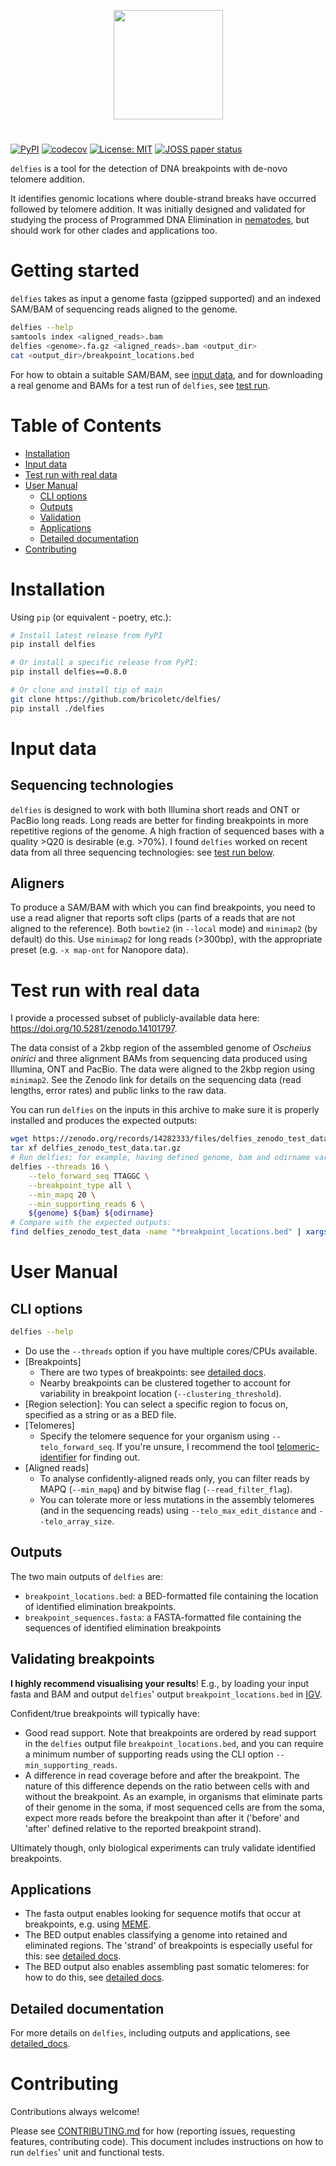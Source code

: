 <p align="center">
<img height="175" src="img/delfies_logo.png">
<h1 align="center"></h1>
</p>


[![PyPI](https://img.shields.io/pypi/v/delfies)](https://pypi.org/project/delfies/)
[![codecov](https://codecov.io/github/bricoletc/delfies/graph/badge.svg?token=7GP56CS6NU)](https://codecov.io/github/bricoletc/delfies)
[![License: MIT](https://img.shields.io/badge/License-MIT-green.svg)](https://opensource.org/licenses/MIT)
[![JOSS paper status](https://joss.theoj.org/papers/e9a54b5b34327be54050d6796cf9a31b/status.svg)](https://joss.theoj.org/papers/e9a54b5b34327be54050d6796cf9a31b)

`delfies` is a tool for the detection of DNA breakpoints with de-novo telomere addition.

It identifies genomic locations where double-strand breaks have occurred followed by telomere addition.
It was initially designed and validated for studying the process of Programmed DNA Elimination
in [nematodes][Meso_paper], but should work for other clades and applications too.

# <a name="started"></a> Getting started

`delfies` takes as input a genome fasta (gzipped supported) and an indexed SAM/BAM of 
sequencing reads aligned to the genome.

```sh
delfies --help
samtools index <aligned_reads>.bam
delfies <genome>.fa.gz <aligned_reads>.bam <output_dir>
cat <output_dir>/breakpoint_locations.bed
```

For how to obtain a suitable SAM/BAM, see [input data](#input_data), and for 
downloading a real genome and BAMs for a test run of `delfies`, see [test run](#test_run).

# Table of Contents

- [Installation](#installation)
- [Input data](#input_data)
- [Test run with real data](#test_run)
- [User Manual](#manual)
    - [CLI options](#CLI)
    - [Outputs](#outputs)
    - [Validation](#validation)
    - [Applications](#applications)
    - [Detailed documentation](#detailed_docs)
- [Contributing](#contributing)

# Installation
Using `pip` (or equivalent - poetry, etc.): 
```sh
# Install latest release from PyPI
pip install delfies

# Or install a specific release from PyPI:
pip install delfies==0.8.0

# Or clone and install tip of main
git clone https://github.com/bricoletc/delfies/
pip install ./delfies
```

# <a name="input_data"></a> Input data

## <a name="seq_tech"></a> Sequencing technologies

`delfies` is designed to work with both Illumina short reads and ONT or PacBio
long reads. Long reads are better for finding breakpoints in more repetitive
regions of the genome. A high fraction of sequenced bases with a quality \>Q20
is desirable (e.g. \>70%). I found `delfies` worked on recent data from all three
sequencing technologies: see [test run below](#test_run).

## Aligners

To produce a SAM/BAM with which you can find breakpoints, you need to use a read
aligner that reports soft clips (parts of a reads that are not aligned to the
reference). Both `bowtie2` (in `--local` mode) and `minimap2` (by default) do this. 
Use `minimap2` for long reads (>300bp), with the appropriate preset (e.g. `-x map-ont` 
for Nanopore data).

# <a name="test_run"></a> Test run with real data

I provide a processed subset of publicly-available data here: 
https://doi.org/10.5281/zenodo.14101797. 

The data consist of a 2kbp region of the assembled genome of *Oscheius onirici*
and three alignment BAMs from sequencing data produced using Illumina, ONT and
PacBio. The data were aligned to the 2kbp region using `minimap2`. See the
Zenodo link for details on the sequencing data (read lengths, error rates) and
public links to the raw data.

You can run `delfies` on the inputs in this archive to make sure it is properly 
installed and produces the expected outputs:

```sh
wget https://zenodo.org/records/14282333/files/delfies_zenodo_test_data.tar.gz
tar xf delfies_zenodo_test_data.tar.gz
# Run delfies; for example, having defined genome, bam and odirname variables:
delfies --threads 16 \
    --telo_forward_seq TTAGGC \
    --breakpoint_type all \
    --min_mapq 20 \
    --min_supporting_reads 6 \
    ${genome} ${bam} ${odirname}
# Compare with the expected outputs:
find delfies_zenodo_test_data -name "*breakpoint_locations.bed" | xargs cat
```

# <a name="manual"></a> User Manual

## <a name="CLI"></a> CLI options

```sh
delfies --help
```

* Do use the `--threads` option if you have multiple cores/CPUs available.
* [Breakpoints]
   * There are two types of breakpoints: see [detailed docs][detailed_docs].
   * Nearby breakpoints can be clustered together to account for variability in breakpoint location (`--clustering_threshold`).
* [Region selection]: You can select a specific region to focus on, specified as a string or as a BED file.
* [Telomeres] 
    * Specify the telomere sequence for your organism using `--telo_forward_seq`. 
      If you're unsure, I recommend the tool [telomeric-identifier](https://github.com/tolkit/telomeric-identifier) for finding out.
* [Aligned reads]
    * To analyse confidently-aligned reads only, you can filter reads by MAPQ (`--min_mapq`) and by bitwise flag (`--read_filter_flag`).
    * You can tolerate more or less mutations in the assembly telomeres (and in the sequencing reads) using `--telo_max_edit_distance` and `--telo_array_size`.

## Outputs

The two main outputs of `delfies` are:

- `breakpoint_locations.bed`: a BED-formatted file containing the location of identified 
   elimination breakpoints. 
- `breakpoint_sequences.fasta`: a FASTA-formatted file containing the sequences 
   of identified elimination breakpoints

## <a name="validation"></a> Validating breakpoints

**I highly recommend visualising your results**! E.g., by loading your input
fasta and BAM and output `delfies`' output `breakpoint_locations.bed` in
[IGV](https://github.com/igvteam/igv).

Confident/true breakpoints will typically have:

- Good read support. Note that breakpoints are ordered by read support in the `delfies` 
  output file `breakpoint_locations.bed`, and you can require a minimum number of 
  supporting reads using the CLI option `--min_supporting_reads`.
- A difference in read coverage before and after the breakpoint. The nature of this 
  difference depends on the ratio between cells with and without the breakpoint. As
  an example, in organisms that eliminate parts of their genome in the soma, if
  most sequenced cells are from the soma, expect more reads before the breakpoint 
  than after it ('before' and 'after' defined relative to the reported breakpoint strand).

Ultimately though, only biological experiments can truly validate identified breakpoints.

## Applications

* The fasta output enables looking for sequence motifs that occur at breakpoints, e.g. using [MEME](https://meme-suite.org/meme/).
* The BED output enables classifying a genome into retained and eliminated regions. 
  The 'strand' of breakpoints is especially useful for this: see [detailed docs][detailed_docs].
* The BED output also enables assembling past somatic telomeres: for how to do this, see [detailed docs][detailed_docs].

## <a name="detailed_docs"></a> Detailed documentation

For more details on `delfies`, including outputs and applications, see [detailed_docs][detailed_docs].

# Contributing

Contributions always welcome! 

Please see [CONTRIBUTING.md](CONTRIBUTING.md) for how (reporting issues, requesting
features, contributing code). This document includes instructions on how to run 
`delfies`' unit and functional tests.

[detailed_docs]: docs/detailed_manual.md
[Meso_paper]: https://doi.org/10.1016/j.cub.2023.07.058
